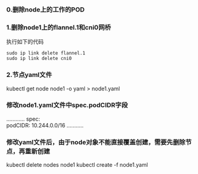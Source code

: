 ### 0.删除node上的工作的POD
### 1.删除node1上的flannel.1和cni0网桥
执行如下的代码
```
sudo ip link delete flannel.1
sudo ip link delete cni0
```

### 2.节点yaml文件
kubectl get node node1 -o yaml > node1.yaml
### 修改node1.yaml文件中spec.podCIDR字段
............
spec:<br>
  podCIDR: 10.244.0.0/16
...........
### 修改yaml文件后，由于node对象不能直接覆盖创建，需要先删除节点，再重新创建
kubectl delete nodes  node1
kubectl create -f node1.yaml
